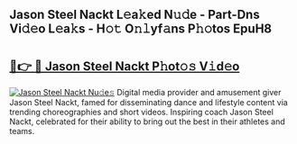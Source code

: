 ## Jason Steel Nackt L𝚎a𝚔ed N𝚞𝚍e - Part-Dns Vi𝚍𝚎o L𝚎a𝚔s - H𝚘𝚝 O𝚗𝚕yf𝚊ns P𝚑𝚘tos EpuH8

# <h2><a href="http://kfexv6g.oniu.top/?m=Jason+Steel+Nackt">🔗👉 🔴 Jason Steel Nackt P𝚑ot𝚘𝚜 V𝚒d𝚎o</a></h2>

[![Jason Steel Nackt Nu𝚍e𝚜](https://i.imgur.com/0qMVB7G.gif)](http://kfexv6g.oniu.top/?m=Jason+Steel+Nackt)
Digital media provider and amusement giver Jason Steel Nackt, famed for disseminating dance and lifestyle content via trending choreographies and short videos. Inspiring coach Jason Steel Nackt, celebrated for their ability to bring out the best in their athletes and teams.  
